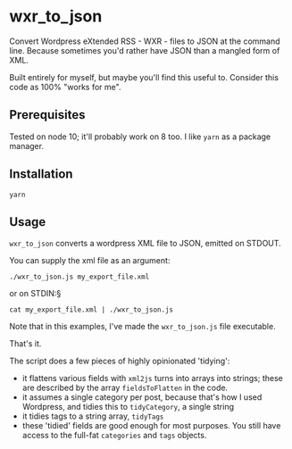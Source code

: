 # wxr_to_json

Convert Wordpress eXtended RSS - WXR - files to JSON at the command line. Because sometimes you'd rather have JSON than a mangled form of XML.

Built entirely for myself, but maybe you'll find this useful to. Consider this code as 100% "works for me".

## Prerequisites

Tested on node 10; it'll probably work on 8 too. I like `yarn` as a package manager.

## Installation

    yarn

## Usage

`wxr_to_json` converts a wordpress XML file to JSON, emitted on STDOUT.

You can supply the xml file as an argument:

    ./wxr_to_json.js my_export_file.xml

or on STDIN:§

    cat my_export_file.xml | ./wxr_to_json.js

Note that in this examples, I've made the `wxr_to_json.js` file executable.

That's it.

The script does a few pieces of highly opinionated 'tidying':

* it flattens various fields with `xml2js` turns into arrays into strings; these are described by the array `fieldsToFlatten` in the code.
* it assumes a single category per post, because that's how I used Wordpress, and tidies this to `tidyCategory`, a single string
* it tidies tags to a string array, `tidyTags`
* these 'tidied' fields are good enough for most purposes. You still have access to the full-fat `categories` and `tags` objects.
